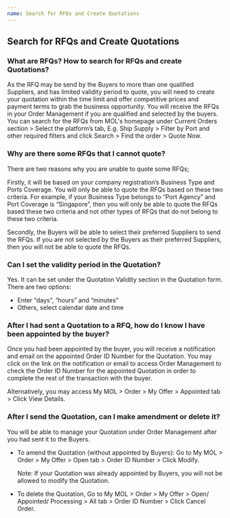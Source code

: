 ```yaml
---
name: Search for RFQs and Create Quotations
---
```


## Search for RFQs and Create Quotations

###  What are RFQs? How to search for RFQs and create Quotations?


As the RFQ may be send by the Buyers to more than one qualified Suppliers, and has limited validity period to quote, you will need to create your quotation within the time limit and offer competitive prices and payment terms to grab the business opportunity. You will receive the RFQs in your Order Management if you are qualified and selected by the buyers. You can search for the RFQs from MOL's homepage under Current Orders section > Select the platform’s tab, E.g. Ship Supply > Filter by Port and other required filters and click Search > Find the order > Quote Now.

###  Why are there some RFQs that I cannot quote?

There are two reasons why you are unable to quote some RFQs;

Firstly, it will be based on your company registration’s Business Type and Ports Coverage. You will only be able to quote the RFQs based on these two criteria. For example, if your Business Type belongs to “Port Agency” and Port Coverage is “Singapore”, then you will only be able to quote the RFQs based these two criteria and not other types of RFQs that do not belong to these two criteria.

Secondly, the Buyers will be able to select their preferred Suppliers to send the RFQs. If you are not selected by the Buyers as their preferred Suppliers, then you will not be able to quote the RFQs.

###  Can I set the validity period in the Quotation?

Yes. It can be set under the Quotation Validity section in the Quotation form. There are two options:

-	Enter “days”, “hours” and “minutes”
-	Others, select calendar date and time

###  After I had sent a Quotation to a RFQ, how do I know I have been appointed by the buyer?

Once you had been appointed by the buyer, you will receive a notification and email on the appointed Order ID Number for the Quotation. You may click on the link on the notification or email to access Order Management to check the Order ID Number for the appointed Quotation in order to complete the rest of the transaction with the buyer. 

Alternatively, you may access My MOL > Order > My Offer > Appointed tab > Click View Details.

###  After I send the Quotation, can I make amendment or delete it?

You will be able to manage your Quotation under Order Management after you had sent it to the Buyers. 

-	To amend the Quotation (without appointed by Buyers): Go to My MOL > Order > My Offer > Open tab > Order ID Number > Click Modify.

	Note: If your Quotation was already appointed by Buyers, you will not be allowed to modify the Quotation. 

-	To delete the Quotation, Go to My MOL > Order > My Offer > Open/ Appointed/ Processing > All tab > Order ID Number > Click Cancel Order. 

